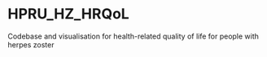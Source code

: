 # HPRU_HZ_HRQoL
Codebase and visualisation for health-related quality of life for people with herpes zoster
